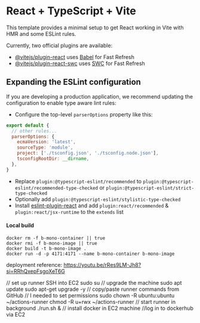 # React + TypeScript + Vite

This template provides a minimal setup to get React working in Vite with HMR and some ESLint rules.

Currently, two official plugins are available:

- [@vitejs/plugin-react](https://github.com/vitejs/vite-plugin-react/blob/main/packages/plugin-react/README.md) uses [Babel](https://babeljs.io/) for Fast Refresh
- [@vitejs/plugin-react-swc](https://github.com/vitejs/vite-plugin-react-swc) uses [SWC](https://swc.rs/) for Fast Refresh

## Expanding the ESLint configuration

If you are developing a production application, we recommend updating the configuration to enable type aware lint rules:

- Configure the top-level `parserOptions` property like this:

```js
export default {
  // other rules...
  parserOptions: {
    ecmaVersion: 'latest',
    sourceType: 'module',
    project: ['./tsconfig.json', './tsconfig.node.json'],
    tsconfigRootDir: __dirname,
  },
}
```

- Replace `plugin:@typescript-eslint/recommended` to `plugin:@typescript-eslint/recommended-type-checked` or `plugin:@typescript-eslint/strict-type-checked`
- Optionally add `plugin:@typescript-eslint/stylistic-type-checked`
- Install [eslint-plugin-react](https://github.com/jsx-eslint/eslint-plugin-react) and add `plugin:react/recommended` & `plugin:react/jsx-runtime` to the `extends` list

#### Local build
```
docker rm -f b-mono-container || true
docker rmi -f b-mono-image || true
docker build -t b-mono-image .
docker run -d -p 4171:4171 --name b-mono-container b-mono-image
```

deployment reference:
https://youtu.be/rRes9LM-Jh8?si=RRhQxepFsgoXeT6G


// set up runner
SSH into EC2
sudo su
// upgrade the machine
sudo apt update
sudo apt-get upgrade -y
// copy/paste runner commands from GitHub
// I needed to set permissions
sudo chown -R ubuntu:ubuntu ~/actions-runner
chmod -R u+rwx ~/actions-runner
// start runner in background
./run.sh &
// install docker in EC2 machine
//log in to dockerhub via EC2